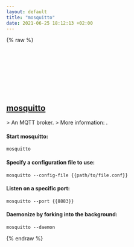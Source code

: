 ```yaml
---
layout: default
title: "mosquitto"
date: 2021-06-25 18:12:13 +02:00
---
```

{% raw %}
<h2 id="mosquitto">
  <a href="/en/common/mosquitto.html">mosquitto</a> <a href="#mosquitto"><svg class="icon">
    <use href="/assets/images/unicode_sprite.svg#link" />
  </svg></a>
</h2>
> An MQTT broker.
> More information: <https://mosquitto.org/>.

#### Start mosquitto:
```shell
mosquitto
```
#### Specify a configuration file to use:
```shell
mosquitto --config-file {{path/to/file.conf}}
```
#### Listen on a specific port:
```shell
mosquitto --port {{8883}}
```
#### Daemonize by forking into the background:
```shell
mosquitto --daemon
```
{% endraw %}